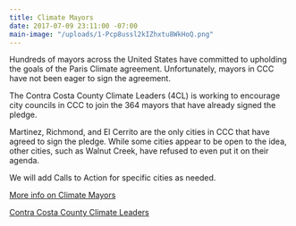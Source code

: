 ```yaml
---
title: Climate Mayors
date: 2017-07-09 23:11:00 -07:00
main-image: "/uploads/1-Pcp8ussl2kIZhxtu8WkHoQ.png"
---
```


Hundreds of mayors across the United States have committed to upholding the goals of the Paris Climate agreement. Unfortunately, mayors in CCC have not been eager to sign the agreement.

The Contra Costa County Climate Leaders (4CL) is working to encourage city councils in CCC to join the 364 mayors that have already signed the pledge. 

Martinez, Richmond, and El Cerrito are the only cities in CCC that have agreed to sign the pledge. While some cities appear to be open to the idea, other cities, such as Walnut Creek, have refused to even put it on their agenda.

We will add Calls to Action for specific cities as needed.



[More info on Climate Mayors](http://climatemayors.org/)

[Contra Costa County Climate Leaders](http://www.cccclimateleaders.org/)